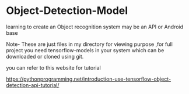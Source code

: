 # Object-Detection-Model
learning to create an Object recognition system may be an API or Android base

Note- These are just files in my directory for viewing purpose ,for full project you need tensorflow-models in your system which can be downloaded or cloned using git.

you can refer to this website for tutorial

https://pythonprogramming.net/introduction-use-tensorflow-object-detection-api-tutorial/
